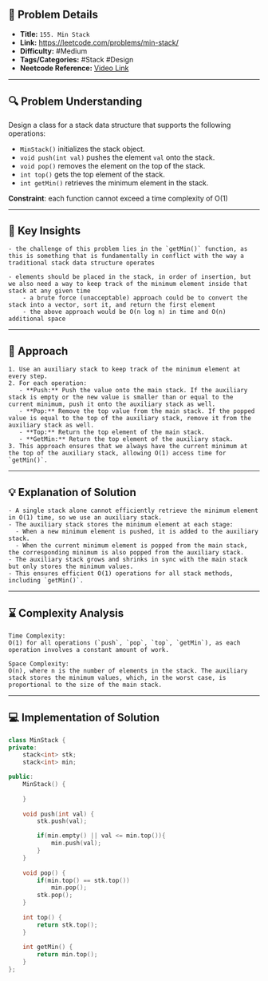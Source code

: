 ## 📝 Problem Details

- **Title:** `155. Min Stack`
- **Link:** https://leetcode.com/problems/min-stack/
- **Difficulty:** #Medium 
- **Tags/Categories:** #Stack #Design 
- **Neetcode Reference:** [Video Link](https://www.youtube.com/watch?v=qkLl7nAwDPo)

---

## 🔍 Problem Understanding

Design a class for a stack data structure that supports the following operations:
- `MinStack()` initializes the stack object.
- `void push(int val)` pushes the element `val` onto the stack.
- `void pop()` removes the element on the top of the stack.
- `int top()` gets the top element of the stack.
- `int getMin()` retrieves the minimum element in the stack.

**Constraint**: each function cannot exceed a time complexity of O(1)

---

## 🎯 Key Insights

```
- the challenge of this problem lies in the `getMin()` function, as this is something that is fundamentally in conflict with the way a traditional stack data structure operates

- elements should be placed in the stack, in order of insertion, but we also need a way to keep track of the minimum element inside that stack at any given time
	- a brute force (unacceptable) approach could be to convert the stack into a vector, sort it, and return the first element
	- the above approach would be O(n log n) in time and O(n) additional space
```

---

## 🔑 Approach

```
1. Use an auxiliary stack to keep track of the minimum element at every step.
2. For each operation:
   - **Push:** Push the value onto the main stack. If the auxiliary stack is empty or the new value is smaller than or equal to the current minimum, push it onto the auxiliary stack as well.
   - **Pop:** Remove the top value from the main stack. If the popped value is equal to the top of the auxiliary stack, remove it from the auxiliary stack as well.
   - **Top:** Return the top element of the main stack.
   - **GetMin:** Return the top element of the auxiliary stack.
3. This approach ensures that we always have the current minimum at the top of the auxiliary stack, allowing O(1) access time for `getMin()`.

```

---

## 💡 Explanation of Solution

```
- A single stack alone cannot efficiently retrieve the minimum element in O(1) time, so we use an auxiliary stack.
- The auxiliary stack stores the minimum element at each stage:
  - When a new minimum element is pushed, it is added to the auxiliary stack.
  - When the current minimum element is popped from the main stack, the corresponding minimum is also popped from the auxiliary stack.
- The auxiliary stack grows and shrinks in sync with the main stack but only stores the minimum values.
- This ensures efficient O(1) operations for all stack methods, including `getMin()`.
```

---

## ⌛ Complexity Analysis

```
Time Complexity: 
O(1) for all operations (`push`, `pop`, `top`, `getMin`), as each operation involves a constant amount of work.

Space Complexity:
O(n), where n is the number of elements in the stack. The auxiliary stack stores the minimum values, which, in the worst case, is proportional to the size of the main stack.
```

---
## 💻 Implementation of Solution

```cpp
class MinStack {
private:
    stack<int> stk;
    stack<int> min;

public:
    MinStack() {
        
    }
    
    void push(int val) {
        stk.push(val);

        if(min.empty() || val <= min.top()){
            min.push(val);
        }    
    }
    
    void pop() {
        if(min.top() == stk.top())
            min.pop();
        stk.pop();
    }
    
    int top() {
        return stk.top();
    }
    
    int getMin() {
        return min.top();
    }
};
```